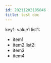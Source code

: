 ```yaml
---
id: 20211202185846
title: test doc
---
```

key1: value1
list1:
  - item1
  - item2
list2:
  - item3
  - item4
